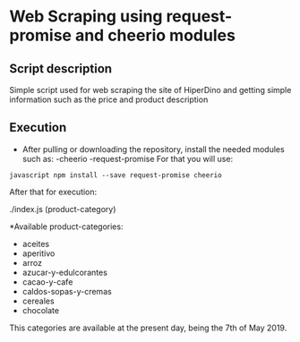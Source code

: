 # Web Scraping using request-promise and cheerio modules

## Script description 
Simple script used for web scraping the site of HiperDino and getting simple information such as the price and product description

## Execution
* After pulling or downloading the repository, install the needed modules such as:
  -cheerio
  -request-promise
For that you will use:

```javascript npm install --save request-promise cheerio ```

After that for execution:

./index.js (product-category)

*Available product-categories:
- aceites
- aperitivo
- arroz
- azucar-y-edulcorantes
- cacao-y-cafe
- caldos-sopas-y-cremas
- cereales
- chocolate

This categories are available at the present day, being the 7th of May 2019.

